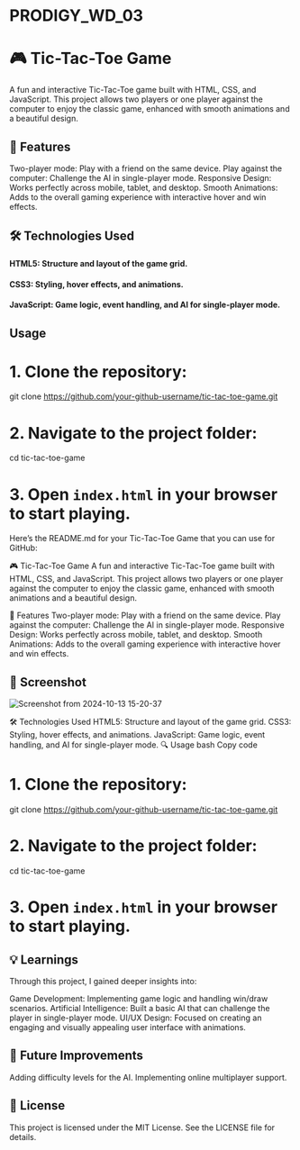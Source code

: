# PRODIGY_WD_03

# 🎮 Tic-Tac-Toe Game
A fun and interactive Tic-Tac-Toe game built with HTML, CSS, and JavaScript. This project allows two players or one player against the computer to enjoy the classic game, enhanced with smooth animations and a beautiful design.

## 🚀 Features
Two-player mode: Play with a friend on the same device.
Play against the computer: Challenge the AI in single-player mode.
Responsive Design: Works perfectly across mobile, tablet, and desktop.
Smooth Animations: Adds to the overall gaming experience with interactive hover and win effects.

## 🛠️ Technologies Used
#### HTML5: Structure and layout of the game grid.
#### CSS3: Styling, hover effects, and animations.
#### JavaScript: Game logic, event handling, and AI for single-player mode.

## Usage 
# 1. Clone the repository:
git clone https://github.com/your-github-username/tic-tac-toe-game.git

# 2. Navigate to the project folder:
cd tic-tac-toe-game

# 3. Open `index.html` in your browser to start playing.


Here’s the README.md for your Tic-Tac-Toe Game that you can use for GitHub:

🎮 Tic-Tac-Toe Game
A fun and interactive Tic-Tac-Toe game built with HTML, CSS, and JavaScript. This project allows two players or one player against the computer to enjoy the classic game, enhanced with smooth animations and a beautiful design.

🚀 Features
Two-player mode: Play with a friend on the same device.
Play against the computer: Challenge the AI in single-player mode.
Responsive Design: Works perfectly across mobile, tablet, and desktop.
Smooth Animations: Adds to the overall gaming experience with interactive hover and win effects.
## 📸 Screenshot
![Screenshot from 2024-10-13 15-20-37](https://github.com/user-attachments/assets/ad6c67de-3615-49ce-a501-dc34e8998d67)


🛠️ Technologies Used
HTML5: Structure and layout of the game grid.
CSS3: Styling, hover effects, and animations.
JavaScript: Game logic, event handling, and AI for single-player mode.
🔍 Usage
bash
Copy code
# 1. Clone the repository:
git clone https://github.com/your-github-username/tic-tac-toe-game.git

# 2. Navigate to the project folder:
cd tic-tac-toe-game

# 3. Open `index.html` in your browser to start playing.
## 💡 Learnings
Through this project, I gained deeper insights into:

Game Development: Implementing game logic and handling win/draw scenarios.
Artificial Intelligence: Built a basic AI that can challenge the player in single-player mode.
UI/UX Design: Focused on creating an engaging and visually appealing user interface with animations.
## 🎨 Future Improvements
Adding difficulty levels for the AI.
Implementing online multiplayer support.
## 📝 License
This project is licensed under the MIT License. See the LICENSE file for details.

